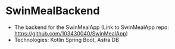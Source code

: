 # SwinMealBackend
- The backend for the SwinMealApp (Link to SwinMealApp repo: https://github.com/103430040/SwinMealApp)
- Technologies: Kotlin Spring Boot, Astra DB 
